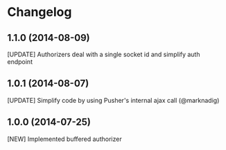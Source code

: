 # Changelog

## 1.1.0 (2014-08-09)

[UPDATE] Authorizers deal with a single socket id and simplify auth endpoint

## 1.0.1 (2014-08-07)

[UPDATE] Simplify code by using Pusher's internal ajax call (@marknadig)

## 1.0.0 (2014-07-25)

[NEW] Implemented buffered authorizer
